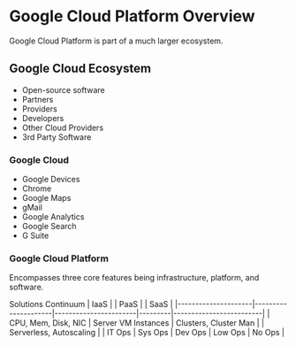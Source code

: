 # Google Cloud Platform Overview

Google Cloud Platform is part of a much larger ecosystem.

## Google Cloud Ecosystem

* Open-source software
* Partners
* Providers
* Developers
* Other Cloud Providers
* 3rd Party Software

### Google Cloud

* Google Devices
* Chrome
* Google Maps
* gMail
* Google Analytics
* Google Search
* G Suite

### Google Cloud Platform

Encompasses three core features being infrastructure, platform, and software.

Solutions Continuum
| IaaS                |                     | PaaS                  |         | SaaS                    |
|---------------------|---------------------|-----------------------|---------|-------------------------|
| CPU, Mem, Disk, NIC | Server VM Instances | Clusters, Cluster Man |         | Serverless, Autoscaling |
| IT Ops              | Sys Ops             | Dev Ops               | Low Ops | No Ops                  |
